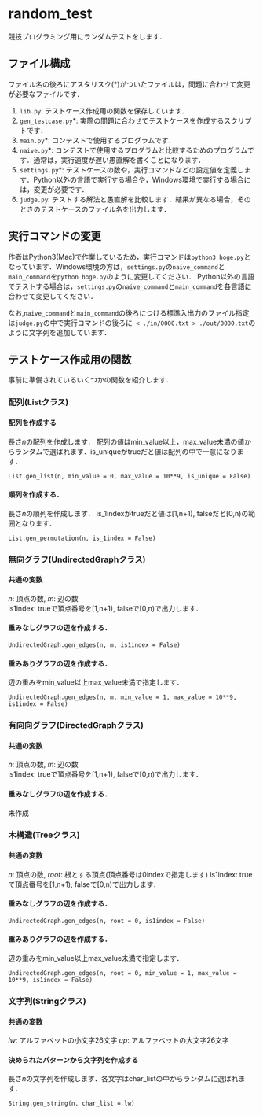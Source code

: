 # random_test

競技プログラミング用にランダムテストをします．

## ファイル構成

ファイル名の後ろにアスタリスク(*)がついたファイルは，問題に合わせて変更が必要なファイルです．

1. `lib.py`: テストケース作成用の関数を保存しています．
2. `gen_testcase.py`*: 実際の問題に合わせてテストケースを作成するスクリプトです．
3. `main.py`*: コンテストで使用するプログラムです．
4. `naive.py`*: コンテストで使用するプログラムと比較するためのプログラムです．通常は，実行速度が遅い愚直解を書くことになります．
5. `settings.py`*: テストケースの数や，実行コマンドなどの設定値を定義します．Python以外の言語で実行する場合や，Windows環境で実行する場合には，変更が必要です．
6. `judge.py`: テストする解法と愚直解を比較します．結果が異なる場合，そのときのテストケースのファイル名を出力します．

## 実行コマンドの変更

作者はPython3(Mac)で作業しているため，実行コマンドは`python3 hoge.py`となっています．Windows環境の方は，`settings.py`の`naive_command`と`main_command`を`python hoge.py`のように変更してください．
Python以外の言語でテストする場合は，`settings.py`の`naive_command`と`main_command`を各言語に合わせて変更してください．

なお,`naive_command`と`main_command`の後ろにつける標準入出力のファイル指定は`judge.py`の中で実行コマンドの後ろに` < ./in/0000.txt > ./out/0000.txt`のように文字列を追加しています．

## テストケース作成用の関数

事前に準備されているいくつかの関数を紹介します．

### 配列(Listクラス)

#### 配列を作成する

長さ$n$の配列を作成します．
配列の値はmin_value以上，max_value未満の値からランダムで選ばれます．is_uniqueがtrueだと値は配列の中で一意になります．

```
List.gen_list(n, min_value = 0, max_value = 10**9, is_unique = False)
```

#### 順列を作成する．

長さ$n$の順列を作成します．
is_1indexがtrueだと値は[1,n+1), falseだと[0,n)の範囲となります．

```
List.gen_permutation(n, is_1index = False)
```

### 無向グラフ(UndirectedGraphクラス)

#### 共通の変数

$n$: 頂点の数, $m$: 辺の数  
is1index: trueで頂点番号を[1,n+1), falseで[0,n)で出力します．

#### 重みなしグラフの辺を作成する．

```
UndirectedGraph.gen_edges(n, m, is1index = False)
```

#### 重みありグラフの辺を作成する．

辺の重みをmin_value以上max_value未満で指定します．

```
UndirectedGraph.gen_edges(n, m, min_value = 1, max_value = 10**9, is1index = False)
```

### 有向向グラフ(DirectedGraphクラス)

#### 共通の変数

$n$: 頂点の数, $m$: 辺の数  
is1index: trueで頂点番号を[1,n+1), falseで[0,n)で出力します．

#### 重みなしグラフの辺を作成する．

未作成

### 木構造(Treeクラス)

#### 共通の変数

$n$: 頂点の数, $root$: 根とする頂点(頂点番号は0indexで指定します)
is1index: trueで頂点番号を[1,n+1), falseで[0,n)で出力します．

#### 重みなしグラフの辺を作成する．

```
UndirectedGraph.gen_edges(n, root = 0, is1index = False)
```

#### 重みありグラフの辺を作成する．

辺の重みをmin_value以上max_value未満で指定します．

```
UndirectedGraph.gen_edges(n, root = 0, min_value = 1, max_value = 10**9, is1index = False)
```

### 文字列(Stringクラス)

#### 共通の変数
$lw$: アルファベットの小文字26文字 
$up$: アルファベットの大文字26文字

#### 決められたパターンから文字列を作成する

長さ$n$の文字列を作成します．各文字はchar_listの中からランダムに選ばれます．

```
String.gen_string(n, char_list = lw)
```

